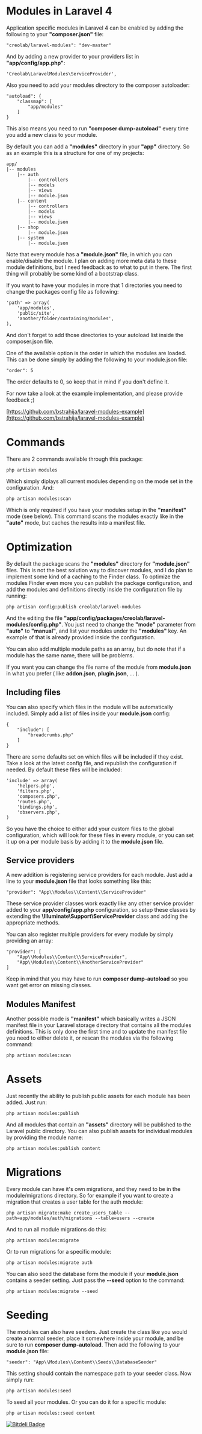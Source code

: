 # Modules in Laravel 4

Application specific modules in Laravel 4 can be enabled by adding the following to your **"composer.json"** file:

    "creolab/laravel-modules": "dev-master"

And by adding a new provider to your providers list in **"app/config/app.php"**:

    'Creolab\LaravelModules\ServiceProvider',

Also you need to add your modules directory to the composer autoloader:

    "autoload": {
        "classmap": [
            "app/modules"
        ]
    }

This also means you need to run **"composer dump-autoload"** every time you add a new class to your module.

By default you can add a **"modules"** directory in your **"app"** directory. So as an example this is a structure for one of my projects:

    app/
    |-- modules
        |-- auth
            |-- controllers
            |-- models
            |-- views
            |-- module.json
        |-- content
            |-- controllers
            |-- models
            |-- views
            |-- module.json
        |-- shop
            |-- module.json
        |-- system
            |-- module.json

Note that every module has a **"module.json"** file, in which you can enable/disable the module. I plan on adding more meta data to these module definitions, but I need feedback as to what to put in there.
The first thing will probably be some kind of a bootstrap class.

If you want to have your modules in more that 1 directories you need to change the packages config file as following:

    'path' => array(
        'app/modules',
        'public/site',
        'another/folder/containing/modules',
    ),

And don't forget to add those directories to your autoload list inside the composer.json file.

One of the available option is the order in which the modules are loaded. This can be done simply by adding the following to your module.json file:

    "order": 5

The order defaults to 0, so keep that in mind if you don't define it.

For now take a look at the example implementation, and please provide feedback ;)

[https://github.com/bstrahija/laravel-modules-example](https://github.com/bstrahija/laravel-modules-example)

# Commands

There are 2 commands available through this package:

    php artisan modules

Which simply diplays all current modules depending on the mode set in the configuration. And:

    php artisan modules:scan

Which is only required if you have your modules setup in the **"manifest"** mode (see below).
This command scans the modules exactly like in the **"auto"** mode, but caches the results into a manifest file.

# Optimization

By default the package scans the **"modules"** directory for **"module.json"** files. This is not the best solution way to discover modules, and I do plan to implement some kind of a caching to the Finder class.
To optimize the modules Finder even more you can publish the package configuration, and add the modules and definitions directly inside the configuration file by running:

    php artisan config:publish creolab/laravel-modules

And the editing the file **"app/config/packages/creolab/laravel-modules/config.php"**.
You just need to change the **"mode"** parameter from **"auto"** to **"manual"**, and list your modules under the **"modules"** key. An example of that is already provided inside the configuration.

You can also add multiple module paths as an array, but do note that if a module has the same name, there will be problems.

If you want you can change the file name of the module from **module.json** in what you prefer ( like **addon.json**, **plugin.json**, ... ).

## Including files

You can also specify which files in the module will be automatically included. Simply add a list of files inside your **module.json** config:

    {
        "include": [
            "breadcrumbs.php"
        ]
    }

There are some defaults set on which files will be included if they exist. Take a look at the latest config file, and republish the configuration if needed. By default these files will be included:

    'include' => array(
        'helpers.php',
        'filters.php',
        'composers.php',
        'routes.php',
        'bindings.php',
        'observers.php',
    )

So you have the choice to either add your custom files to the global configuration, which will look for these files in every module, or you can set it up on a per module basis by adding it to the **module.json** file.

## Service providers

A new addition is registering service providers for each module. Just add a line to your **module.json** file that looks something like this:

    "provider": "App\\Modules\\Content\\ServiceProvider"

These service provider classes work exactly like any other service provider added to your **app/config/app.php** configuration, so setup these classes by extending the **\Illuminate\Support\ServiceProvider** class and adding the appropriate methods.

You can also register multiple providers for every module by simply providing an array:

    "provider": [
        "App\\Modules\\Content\\ServiceProvider",
        "App\\Modules\\Content\\AnotherServiceProvider"
    ]

Keep in mind that you may have to run **composer dump-autoload** so you want get error on missing classes.

## Modules Manifest

Another possible mode is **"manifest"** which basically writes a JSON manifest file in your Laravel storage directory that contains all the modules definitions.
This is only done the first time and to update the manifest file you need to either delete it, or rescan the modules via the following command:

    php artisan modules:scan

# Assets

Just recently the ability to publish public assets for each module has been added. Just run:

    php artisan modules:publish

And all modules that contain an **"assets"** directory will be published to the Laravel public directory.
You can also publish assets for individual modules by providing the module name:

    php artisan modules:publish content

# Migrations

Every module can have it's own migrations, and they need to be in the module/migrations directory. So for example if you want to create a migration that creates a user table for the auth module:

    php artisan migrate:make create_users_table --path=app/modules/auth/migrations --table=users --create

And to run all module migrations do this:

    php artisan modules:migrate

Or to run migrations for a specific module:

    php artisan modules:migrate auth

You can also seed the database form the module if your **module.json** contains a seeder setting. Just pass the **--seed** option to the command:

    php artisan modules:migrate --seed

# Seeding

The modules can also have seeders. Just create the class like you would create a normal seeder, place it somewhere inside your module, and be sure to run **composer dump-autoload**. Then add the following to your **module.json** file:

    "seeder": "App\\Modules\\Content\\Seeds\\DatabaseSeeder"

This setting should contain the namespace path to your seeder class. Now simply run:

    php artisan modules:seed

To seed all your modules. Or you can do it for a specific module:

    php artisan modules::seed content

[![Bitdeli Badge](https://d2weczhvl823v0.cloudfront.net/creolab/laravel-modules/trend.png)](https://bitdeli.com/free "Bitdeli Badge")
